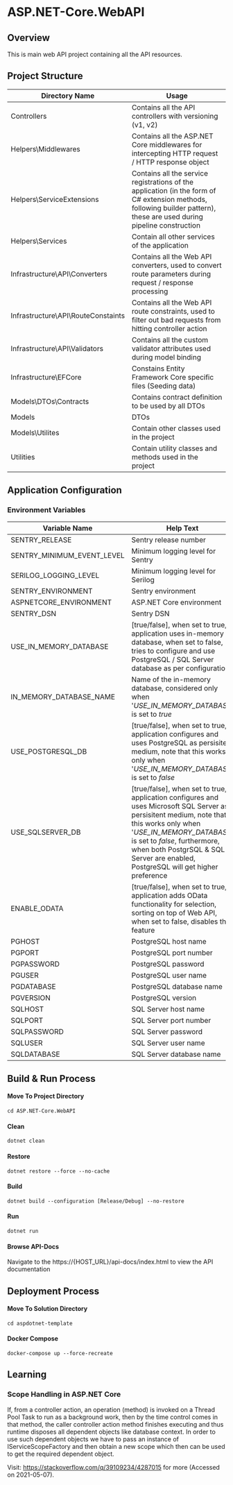 ﻿# ASP.NET-Core.WebAPI

## Overview

This is main web API project containing all the API resources.

## Project Structure

| Directory Name | Usage |
|----------------|-------|
| Controllers | Contains all the API controllers with versioning (v1, v2) |
| Helpers\Middlewares | Contains all the ASP.NET Core middlewares for intercepting HTTP request / HTTP response object
| Helpers\ServiceExtensions | Contains all the service registrations of the application (in the form of C# extension methods, following builder pattern), these are used during pipeline construction |
| Helpers\Services | Contain all other services of the application |
| Infrastructure\API\Converters | Contains all the Web API converters, used to convert route parameters during request / response processing |
| Infrastructure\API\RouteConstaints | Contains all the Web API route constraints, used to filter out bad requests from hitting controller action |
| Infrastructure\API\Validators | Contains all the custom validator attributes used during model binding |
| Infrastructure\EFCore | Constains Entity Framework Core specific files (Seeding data) |
| Models\DTOs\Contracts | Contains contract definition to be used by all DTOs |
| Models|DTOs | Contains all the DTOs of the application |
| Models\Utilites | Contain other classes used in the project |
| Utilities | Contain utility classes and methods used in the project |

## Application Configuration

### Environment Variables

| Variable Name | Help Text |
|---------------|-----------|
| SENTRY_RELEASE | Sentry release number |
| SENTRY_MINIMUM_EVENT_LEVEL | Minimum logging level for Sentry |
| SERILOG_LOGGING_LEVEL | Minimum logging level for Serilog |
| SENTRY_ENVIRONMENT | Sentry environment |
| ASPNETCORE_ENVIRONMENT | ASP.NET Core environment |
| SENTRY_DSN | Sentry DSN |
| USE_IN_MEMORY_DATABASE | [true/false], when set to true, application uses in-memory database, when set to false, tries to configure and use PostgreSQL / SQL Server database as per configuration |
| IN_MEMORY_DATABASE_NAME | Name of the in-memory database, considered only when '*USE_IN_MEMORY_DATABASE*' is set to *true* |
| USE_POSTGRESQL_DB | [true/false], when set to true, application configures and uses PostgreSQL as persisitent medium, note that this works only when '*USE_IN_MEMORY_DATABASE*' is set to *false* |
| USE_SQLSERVER_DB | [true/false], when set to true, application configures and uses Microsoft SQL Server as persisitent medium, note that this works only when '*USE_IN_MEMORY_DATABASE*' is set to *false*, furthermore, when both PostgrSQL & SQL Server are enabled, PostgreSQL will get higher preference |
| ENABLE_ODATA | [true/false], when set to true, application adds OData functionality for selection, sorting on top of Web API, when set to false, disables this feature |
| PGHOST | PostgreSQL host name |
| PGPORT | PostgreSQL port number |
| PGPASSWORD | PostgreSQL password |
| PGUSER | PostgreSQL user name |
| PGDATABASE | PostgreSQL database name |
| PGVERSION | PostgreSQL version |
| SQLHOST | SQL Server host name |
| SQLPORT | SQL Server port number |
| SQLPASSWORD | SQL Server password |
| SQLUSER | SQL Server user name |
| SQLDATABASE | SQL Server database name |

## Build & Run Process 	

#### Move To Project Directory
```
cd ASP.NET-Core.WebAPI
```

#### Clean
```
dotnet clean
```

#### Restore
```
dotnet restore --force --no-cache
```

#### Build
```
dotnet build --configuration [Release/Debug] --no-restore
```

#### Run
```
dotnet run
```

#### Browse API-Docs

Navigate to the https://{HOST_URL}/api-docs/index.html to view the API documentation

## Deployment Process

#### Move To Solution Directory
```
cd aspdotnet-template
```

#### Docker Compose
```
docker-compose up --force-recreate
```

## Learning

### Scope Handling in ASP.NET Core

If, from a controller action, an operation (method) is invoked on a Thread Pool Task to run as a background work, then by the time
control comes in that method, the caller controller action method finishes executing and thus runtime disposes all dependent objects
like database context. In order to use such dependent objects we have to pass an instance of IServiceScopeFactory and then obtain a new
scope which then can be used to get the required dependent object. 

Visit: https://stackoverflow.com/q/39109234/4287015 for more (Accessed on 2021-05-07).